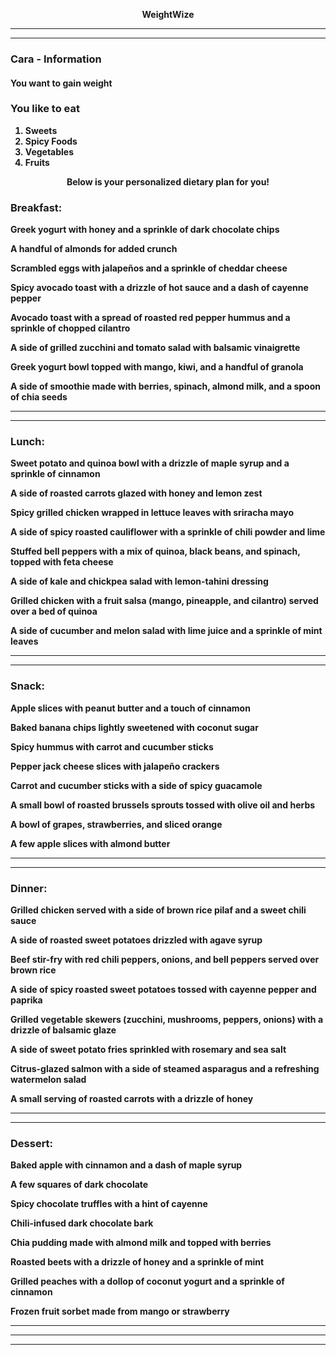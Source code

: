 <p align="center"> <strong>WeightWize  
  
*** 
<hr/>

### Cara - Information   

#### You want to <strong>gain weight


### You like to eat
1. Sweets
2. Spicy Foods
3. Vegetables
4. Fruits

<p align="center"> <strong>Below is your personalized dietary plan for you!
  
### Breakfast:
Greek yogurt with honey and a sprinkle of dark chocolate chips

A handful of almonds for added crunch

Scrambled eggs with jalapeños and a sprinkle of cheddar cheese

Spicy avocado toast with a drizzle of hot sauce and a dash of cayenne pepper

Avocado toast with a spread of roasted red pepper hummus and a sprinkle of chopped cilantro

A side of grilled zucchini and tomato salad with balsamic vinaigrette

Greek yogurt bowl topped with mango, kiwi, and a handful of granola

A side of smoothie made with berries, spinach, almond milk, and a spoon of chia seeds

*** 
<hr/>


### Lunch:
Sweet potato and quinoa bowl with a drizzle of maple syrup and a sprinkle of cinnamon

A side of roasted carrots glazed with honey and lemon zest

Spicy grilled chicken wrapped in lettuce leaves with sriracha mayo

A side of spicy roasted cauliflower with a sprinkle of chili powder and lime

Stuffed bell peppers with a mix of quinoa, black beans, and spinach, topped with feta cheese

A side of kale and chickpea salad with lemon-tahini dressing

Grilled chicken with a fruit salsa (mango, pineapple, and cilantro) served over a bed of quinoa

A side of cucumber and melon salad with lime juice and a sprinkle of mint leaves

*** 
<hr/>


### Snack:
Apple slices with peanut butter and a touch of cinnamon

Baked banana chips lightly sweetened with coconut sugar

Spicy hummus with carrot and cucumber sticks

Pepper jack cheese slices with jalapeño crackers

Carrot and cucumber sticks with a side of spicy guacamole

A small bowl of roasted brussels sprouts tossed with olive oil and herbs

A bowl of grapes, strawberries, and sliced orange

A few apple slices with almond butter

*** 
<hr/>


### Dinner:
Grilled chicken served with a side of brown rice pilaf and a sweet chili sauce

A side of roasted sweet potatoes drizzled with agave syrup

Beef stir-fry with red chili peppers, onions, and bell peppers served over brown rice

A side of spicy roasted sweet potatoes tossed with cayenne pepper and paprika

Grilled vegetable skewers (zucchini, mushrooms, peppers, onions) with a drizzle of balsamic glaze

A side of sweet potato fries sprinkled with rosemary and sea salt

Citrus-glazed salmon with a side of steamed asparagus and a refreshing watermelon salad

A small serving of roasted carrots with a drizzle of honey

*** 
<hr/>


### Dessert:
Baked apple with cinnamon and a dash of maple syrup

A few squares of dark chocolate

Spicy chocolate truffles with a hint of cayenne

Chili-infused dark chocolate bark

Chia pudding made with almond milk and topped with berries

Roasted beets with a drizzle of honey and a sprinkle of mint

Grilled peaches with a dollop of coconut yogurt and a sprinkle of cinnamon

Frozen fruit sorbet made from mango or strawberry

*** 
*** 
<hr/>


